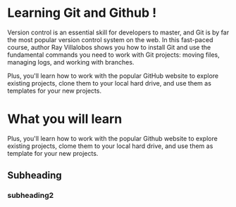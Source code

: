 # Learning Git and Github !

Version control is an essential skill for developers to master, and Git is by far the most popular version control system on the web. In this fast-paced course, author Ray Villalobos shows you how to install Git and use the fundamental commands you need to work with Git projects: moving files, managing logs, and working with branches.

Plus, you'll learn how to work with the popular GitHub website to explore existing projects, clone them to your local hard drive, and use them as templates for your new projects.

# What you will learn 

Plus, you'll learn how to work with the popular Github website to explore existing projects, clome them to your local hard drive, and use them as template for your new projects.


## Subheading
### subheading2
